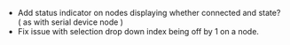 
* Add status indicator on nodes displaying whether connected and state? ( as with serial device node )
* Fix issue with selection drop down index being off by 1 on a node.

